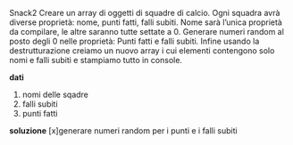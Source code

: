 Snack2
Creare un array di oggetti di squadre di calcio. Ogni squadra avrà diverse proprietà: nome, punti fatti, falli subiti.
Nome sarà l’unica proprietà da compilare, le altre saranno tutte settate a 0.
Generare numeri random al posto degli 0 nelle proprietà:
Punti fatti e falli subiti.
Infine usando la destrutturazione creiamo un nuovo array i cui elementi contengono solo nomi e falli subiti e stampiamo tutto in console.

**dati**
1. nomi delle sqadre
2. falli subiti
3. punti fatti 

**soluzione**
[x]generare numeri random per i punti e i falli subiti
